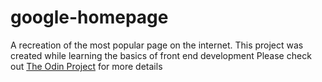 # google-homepage
A recreation of the most popular page on the internet.
This project was created while learning the basics of front end development
Please check out [The Odin Project](theodinproject.com) for more details
